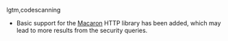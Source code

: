 lgtm,codescanning
* Basic support for the [Macaron](https://go-macaron.com/) HTTP library has been added, which may lead to more results from the security queries.
